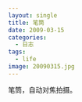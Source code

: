 ```yaml
---
layout: single
title: 笔筒
date: 2009-03-15
categories:
  - 日志
tags:
  - life
image: 20090315.jpg
---
```


笔筒，自动对焦拍摄。
